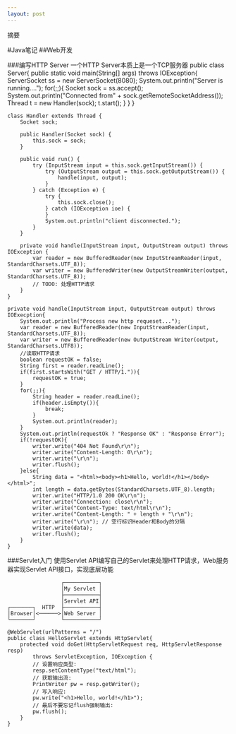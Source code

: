 ```yaml
---
layout: post
---
```


摘要
<!--more-->
<!-- CreateTime:2020/6/30 13:21:53 -->


<div id="toc"></div>
#Java笔记
##Web开发

###编写HTTP Server
一个HTTP Server本质上是一个TCP服务器
    public class Server{
        public static void main(String[] args) throws IOException{
            ServerSocket ss = new ServerSocket(8080);
            System.out.println("Server is running....");
            for(;;){
                Socket sock = ss.accept();
                System.out.println("Connected from" + sock.getRemoteSocketAddress());
                Thread t = new Handler(sock);
                t.start();
            }
        }
    }

    class Handler extends Thread {
        Socket sock;

        public Handler(Socket sock) {
            this.sock = sock;
        }

        public void run() {
            try (InputStream input = this.sock.getInputStream()) {
                try (OutputStream output = this.sock.getOutputStream()) {
                    handle(input, output);
                }
            } catch (Exception e) {
                try {
                    this.sock.close();
                } catch (IOException ioe) {
                }
                System.out.println("client disconnected.");
            }
        }

        private void handle(InputStream input, OutputStream output) throws IOException {
            var reader = new BufferedReader(new InputStreamReader(input, StandardCharsets.UTF_8));
            var writer = new BufferedWriter(new OutputStreamWriter(output, StandardCharsets.UTF_8));
            // TODO: 处理HTTP请求
        }
    }

    private void handle(InputStream input, OutputStream output) throws IOExecption{
        System.out.println("Process new http requeset...");
        var reader = new BufferedReader(new InputStreamReader(input, StandardCharsets.UTF_8));
        var writer = new BufferedReader(new OutputStream Writer(output, StandardCharsets.UTF8));
        //读取HTTP请求
        boolean requestOK = false;
        String first = reader.readLine();
        if(first.startsWith("GET / HTTP/1.")){
            requestOK = true;
        }
        for(;;){
            String header = reader.readLine();
            if(header.isEmpty()){
                break;
            }
            System.out.println(reader);
        }
        System.out.println(requestOk ? "Response OK" : "Response Error");
        if(!requestOK){
            writer.write("404 Not Found\r\n");
            writer.write("Content-Length: 0\r\n");
            writer.write("\r\n");
            writer.flush();
        }else{
            String data = "<html><body><h1>Hello, world!</h1></body></html>";
            int length = data.getBytes(StandardCharsets.UTF_8).length;
            writer.write("HTTP/1.0 200 OK\r\n");
            writer.write("Connection: close\r\n");
            writer.write("Content-Type: text/html\r\n");
            writer.write("Content-Length: " + length + "\r\n");
            writer.write("\r\n"); // 空行标识Header和Body的分隔
            writer.write(data);
            writer.flush();
        }
    }


###Servlet入门
    使用Servlet API编写自己的Servlet来处理HTTP请求，Web服务器实现Servlet API接口，实现底层功能

                     ┌───────────┐
                     │My Servlet │
                     ├───────────┤
                     │Servlet API│
    ┌───────┐  HTTP  ├───────────┤
    │Browser│<──────>│Web Server │
    └───────┘        └───────────┘

    @WebServlet(urlPatterns = "/")
    public class HelloServlet extends HttpServlet{
        protected void doGet(HttpServletRequest req, HttpServletResponse resp)
            throws ServletException, IOException {
            // 设置响应类型:
            resp.setContentType("text/html");
            // 获取输出流:
            PrintWriter pw = resp.getWriter();
            // 写入响应:
            pw.write("<h1>Hello, world!</h1>");
            // 最后不要忘记flush强制输出:
            pw.flush();
        }
    }

